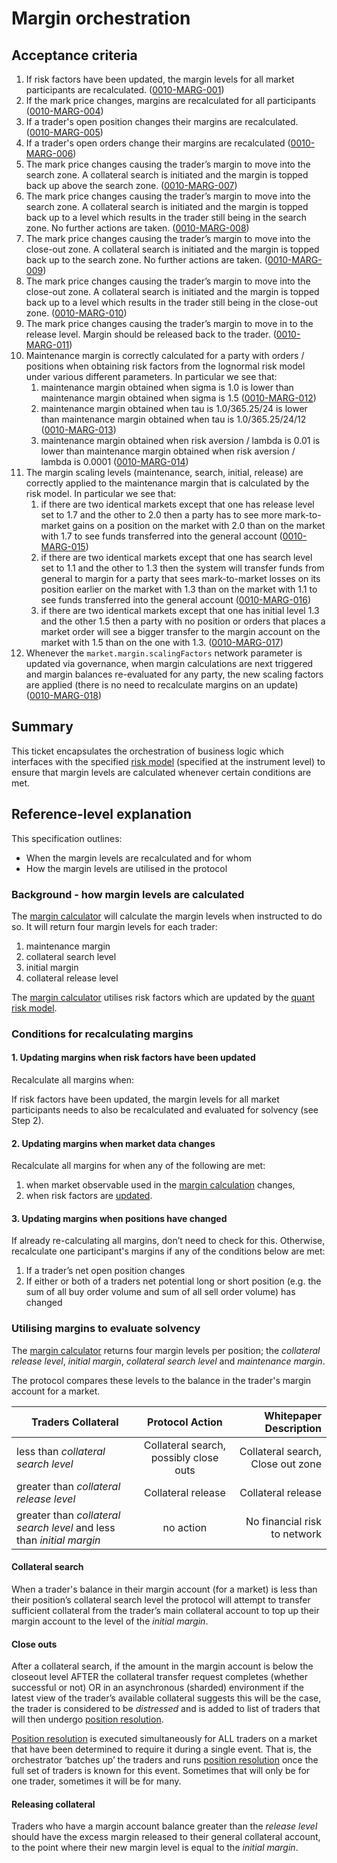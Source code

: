 # Margin orchestration

## Acceptance criteria

1. If risk factors have been updated, the margin levels for all market participants are recalculated. (<a name="0010-MARG-001" href="#0010-MARG-001">0010-MARG-001</a>)
1. If the mark price changes, margins are recalculated for all participants (<a name="0010-MARG-004" href="#0010-MARG-004">0010-MARG-004</a>)
1. If a trader's open position changes their margins are recalculated.  (<a name="0010-MARG-005" href="#0010-MARG-005">0010-MARG-005</a>)
1. If a trader's open orders change their margins are recalculated  (<a name="0010-MARG-006" href="#0010-MARG-006">0010-MARG-006</a>)
1. The mark price changes causing the trader’s margin to move into the search zone. A collateral search is initiated and the margin is topped back up above the search zone. (<a name="0010-MARG-007" href="#0010-MARG-007">0010-MARG-007</a>)
1. The mark price changes causing the trader’s margin to move into the search zone. A collateral search is initiated and the margin is topped back up to a level which results in the trader still being in the search zone. No further actions are taken. (<a name="0010-MARG-008" href="#0010-MARG-008">0010-MARG-008</a>)
1. The mark price changes causing the trader’s margin to move into the close-out zone. A collateral search is initiated and the margin is topped back up to the search zone. No further actions are taken. (<a name="0010-MARG-009" href="#0010-MARG-009">0010-MARG-009</a>)
1. The mark price changes causing the trader’s margin to move into the close-out zone. A collateral search is initiated and the margin is topped back up to a level which results in the trader still being in the close-out zone.  (<a name="0010-MARG-010" href="#0010-MARG-010">0010-MARG-010</a>)
1. The mark price changes causing the trader’s margin to move in to the release level. Margin should be released back to the trader. (<a name="0010-MARG-011" href="#0010-MARG-011">0010-MARG-011</a>)
1. Maintenance margin is correctly calculated for a party with orders / positions when obtaining risk factors from the lognormal risk model under various different parameters. In particular we see that:
    1. maintenance margin obtained when sigma is 1.0 is lower than maintenance margin obtained when sigma is 1.5 (<a name="0010-MARG-012" href="#0010-MARG-012">0010-MARG-012</a>)
    1. maintenance margin obtained when tau is 1.0/365.25/24 is lower than maintenance margin obtained when tau is 1.0/365.25/24/12 (<a name="0010-MARG-013" href="#0010-MARG-013">0010-MARG-013</a>)
    1. maintenance margin obtained when risk aversion / lambda is 0.01 is lower than maintenance margin obtained when risk aversion / lambda is 0.0001 (<a name="0010-MARG-014" href="#0010-MARG-014">0010-MARG-014</a>)
1. The margin scaling levels (maintenance, search, initial, release) are correctly applied to the maintenance margin that is calculated by the risk model. In particular we see that:
    1. if there are two identical markets except that one has release level set to 1.7 and the other to 2.0 then a party has to see more mark-to-market gains on a position on the market with 2.0 than on the market with 1.7 to see funds transferred into the general account (<a name="0010-MARG-015" href="#0010-MARG-015">0010-MARG-015</a>)
    1. if there are two identical markets except that one has search level set to 1.1 and the other to 1.3 then the system will transfer funds from general to margin for a party that sees mark-to-market losses on its position earlier on the market with 1.3 than on the market with 1.1 to see funds transferred into the general account (<a name="0010-MARG-016" href="#0010-MARG-016">0010-MARG-016</a>)
    1. if there are two identical markets except that one has initial level 1.3 and the other 1.5 then a party with no position or orders that places a market order will see a bigger transfer to the margin account on the market with 1.5 than on the one with 1.3. (<a name="0010-MARG-017" href="#0010-MARG-017">0010-MARG-017</a>)
1. Whenever the `market.margin.scalingFactors` network parameter is updated via governance, when margin calculations are next triggered and margin balances re-evaluated for any party, the new scaling factors are applied (there is no need to recalculate margins on an update) (<a name="0010-MARG-018" href="#0010-MARG-018">0010-MARG-018</a>)

## Summary

This ticket encapsulates the orchestration of business logic which interfaces with the specified [risk model](./0018-RSKM-quant_risk_models.ipynb) (specified at the instrument level) to ensure that margin levels are calculated whenever certain conditions are met.

## Reference-level explanation

This specification outlines:

- When the margin levels are recalculated and for whom
- How the margin levels are utilised in the protocol

### **Background - how margin levels are calculated**

The [margin calculator](./0019-MCAL-margin_calculator.md) will calculate the margin levels when instructed to do so. It will return four margin levels for each trader:

1. maintenance margin
1. collateral search level
1. initial margin
1. collateral release level

The [margin calculator](./0019-MCAL-margin_calculator.md) utilises risk factors which are updated by the [quant risk model](./0018-RSKM-quant_risk_models.ipynb).

### **Conditions for recalculating margins**

#### 1. Updating margins when risk factors have been updated

Recalculate all margins when:

If risk factors have been updated, the margin levels for all market participants needs to also be recalculated and evaluated for solvency (see Step 2).

#### 2. Updating margins when market data changes

Recalculate all margins for when any of the following are met:

1. when market observable used in the [margin calculation](./0019-MCAL-margin_calculator.md) changes,
2. when risk factors are [updated](./0018-RSKM-quant_risk_models.ipynb).

#### 3. Updating margins when positions have changed

If already re-calculating all margins, don’t need to check for this. Otherwise, recalculate one participant's margins if any of the conditions below are met:

1. If a trader’s net open position changes
2. If either or both of a traders net potential long or short position (e.g. the sum of all buy order volume and sum of all sell order volume) has changed

### **Utilising margins to evaluate solvency**

The [margin calculator](./0019-MCAL-margin_calculator.md) returns four margin levels per position; the _collateral release level_, _initial margin_, _collateral search level_ and _maintenance margin_.

The protocol compares these levels to the balance in the trader's margin account for a market.

| Traders Collateral        | Protocol  Action           | Whitepaper Description
| ------------- |:-------------:| -----:|
| less than  _collateral search level_     | Collateral search, possibly close outs | Collateral search, Close out zone
| greater than  _collateral release level_       | Collateral release      | Collateral release
| greater than _collateral search level_ and less than  _initial margin_  | no action     | No financial risk to network

#### Collateral search

When a trader's balance in their margin account (for a market) is less than their position’s collateral search level the protocol will attempt to transfer sufficient collateral from the trader’s main collateral account to top up their margin account to the level of the _initial margin_.

#### Close outs

After a collateral search, if the amount in the margin account is below the closeout level AFTER the collateral transfer request completes (whether successful or not) OR in an asynchronous (sharded) environment if the latest view of the trader’s available collateral suggests this will be the case, the trader is considered to be _distressed_ and is added to list of traders that will then undergo [position resolution](./0012-POSR-position_resolution.md).

[Position resolution](./0012-POSR-position_resolution.md) is executed simultaneously for ALL traders on a market that have been determined to require it during a single event. That is, the orchestrator ‘batches up’ the traders and runs [position resolution](./0012-POSR-position_resolution.md) once the full set of traders is known for this event. Sometimes that will only be for one trader, sometimes it will be for many.

#### Releasing collateral

Traders who have a margin account balance greater than the  _release level_ should have the excess margin released to their general collateral account, to the point where their new margin level is equal to the _initial margin_.
